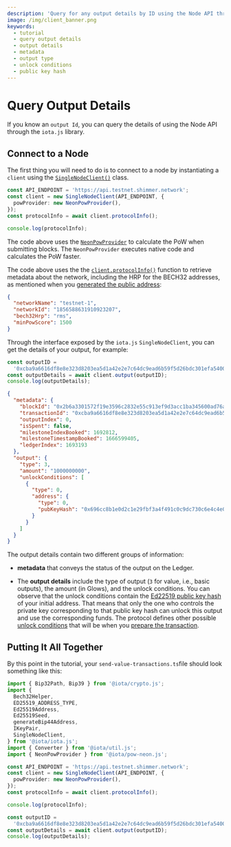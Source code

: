 ```yaml
---
description: 'Query for any output details by ID using the Node API through the iota.js library.'
image: /img/client_banner.png
keywords:
  - tutorial
  - query output details
  - output details
  - metadata
  - output type
  - unlock conditions
  - public key hash
---
```


# Query Output Details

If you know an `output Id`, you can query the details of using the Node API through the `iota.js` library.

## Connect to a Node

The first thing you will need to do is to connect to a node by instantiating a `client` using
the [`SingleNodeClient()`](../../references/client/classes/SingleNodeClient.md)
class.

```typescript
const API_ENDPOINT = 'https://api.testnet.shimmer.network';
const client = new SingleNodeClient(API_ENDPOINT, {
  powProvider: new NeonPowProvider(),
});
const protocolInfo = await client.protocolInfo();

console.log(protocolInfo);
```

The code above uses the [`NeonPowProvider`](../../references/pow-neon/classes/NeonPowProvider.md) to calculate the PoW when
submitting blocks.
The `NeonPowProvider` executes native code and calculates the PoW faster.

The code above uses the the [`client.protocolInfo()`](../../references/client/classes/SingleNodeClient.md#protocolinfo)
function to retrieve metadata about the network, including the HRP for the BECH32 addresses, as mentioned when
you [generated the public address](05-public-addresses.md):

```json
{
  "networkName": "testnet-1",
  "networkId": "1856588631910923207",
  "bech32Hrp": "rms",
  "minPowScore": 1500
}
```

Through the interface exposed by the `iota.js` `SingleNodeClient`, you can get the details of your output, for example:

```typescript
const outputID =
  '0xcba9a6616df8e8e323d8203ea5d1a42e2e7c64dc9ead6b59f5d26bdc301efa540000';
const outputDetails = await client.output(outputID);
console.log(outputDetails);
```

```json
{
  "metadata": {
    "blockId": "0x2b6a3301572f19e3596c2832e55c913ef9d3acc1ba345600ad76a8e4068b9f47",
    "transactionId": "0xcba9a6616df8e8e323d8203ea5d1a42e2e7c64dc9ead6b59f5d26bdc301efa54",
    "outputIndex": 0,
    "isSpent": false,
    "milestoneIndexBooked": 1692812,
    "milestoneTimestampBooked": 1666599405,
    "ledgerIndex": 1693193
  },
  "output": {
    "type": 3,
    "amount": "1000000000",
    "unlockConditions": [
      {
        "type": 0,
        "address": {
          "type": 0,
          "pubKeyHash": "0x696cc8b1e0d2c1e29fbf3a4f491c0c9dc730c6e4c4e0d0ab6011e9f1209af013"
        }
      }
    ]
  }
}
```

The output details contain two different groups of information:

- **metadata** that conveys the status of the output on the Ledger.

- The **output details** include the type of output (`3` for value, i.e., basic outputs), the amount (in Glows), and the
  unlock conditions. You can observe that the unlock conditions contain
  the [Ed22519 public key hash](../../references/client/interfaces/IEd25519Address.md#pubkeyhash) of your initial
  address. That means that only the one who controls the private key corresponding to that public key hash can
  unlock this output and use the corresponding funds. The protocol defines other
  possible [unlock conditions](https://wiki.iota.org/shimmer/introduction/explanations/what_is_stardust/unlock_conditions)
  that will be when you [prepare the transaction](08-transfer-funds.md#Preparing-outputs).

## Putting It All Together

By this point in the tutorial, your `send-value-transactions.ts`file should look something like this:

```typescript
import { Bip32Path, Bip39 } from '@iota/crypto.js';
import {
  Bech32Helper,
  ED25519_ADDRESS_TYPE,
  Ed25519Address,
  Ed25519Seed,
  generateBip44Address,
  IKeyPair,
  SingleNodeClient,
} from '@iota/iota.js';
import { Converter } from '@iota/util.js';
import { NeonPowProvider } from '@iota/pow-neon.js';

const API_ENDPOINT = 'https://api.testnet.shimmer.network';
const client = new SingleNodeClient(API_ENDPOINT, {
  powProvider: new NeonPowProvider(),
});
const protocolInfo = await client.protocolInfo();

console.log(protocolInfo);

const outputID =
  '0xcba9a6616df8e8e323d8203ea5d1a42e2e7c64dc9ead6b59f5d26bdc301efa540000';
const outputDetails = await client.output(outputID);
console.log(outputDetails);
```
